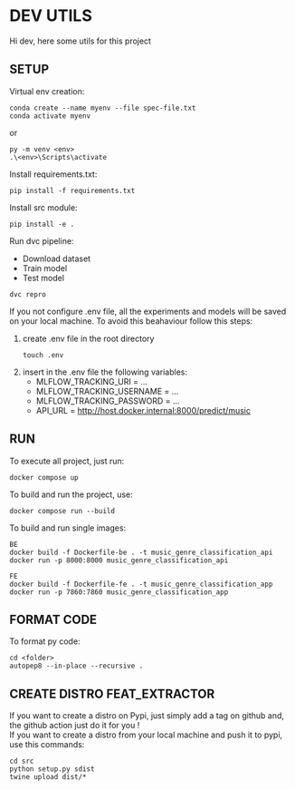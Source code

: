 # DEV UTILS
Hi dev, here some utils for this project

## SETUP

Virtual env creation:

```
conda create --name myenv --file spec-file.txt
conda activate myenv
```
or
```
py -m venv <env>
.\<env>\Scripts\activate
```

Install requirements.txt:
```
pip install -f requirements.txt
```

Install src module:
```
pip install -e .
```

Run dvc pipeline:
* Download dataset
* Train model
* Test model

```
dvc repro
```
If you not configure .env file, all the experiments and models will be saved on your local machine.
To avoid this beahaviour follow this steps:

1. create .env file in the root directory
     ```
     touch .env
     ```
2. insert in the .env file the following variables:
    * MLFLOW_TRACKING_URI = ...
    * MLFLOW_TRACKING_USERNAME = ...
    * MLFLOW_TRACKING_PASSWORD = ...
    * API_URL = http://host.docker.internal:8000/predict/music

## RUN

To execute all project, just run:
```
docker compose up
```
To build and run the project, use:
```
docker compose run --build
```

To build and run single images:

```
BE
docker build -f Dockerfile-be . -t music_genre_classification_api 
docker run -p 8000:8000 music_genre_classification_api

FE
docker build -f Dockerfile-fe . -t music_genre_classification_app
docker run -p 7860:7860 music_genre_classification_app
```

## FORMAT CODE

To format py code:
```
cd <folder>
autopep8 --in-place --recursive .
```

## CREATE DISTRO FEAT_EXTRACTOR
If you want to create a distro on Pypi, just simply add a tag on github and, the github action just do it for you ! <br>
If you want to create a distro from your local machine and push it to pypi, use this commands:

```
cd src
python setup.py sdist
twine upload dist/*
```

